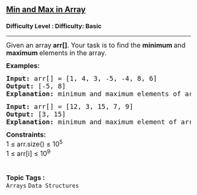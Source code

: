 <h2><a href="https://www.geeksforgeeks.org/problems/find-minimum-and-maximum-element-in-an-array4428/1?page=1&difficulty=Basic&sortBy=submissions">Min and Max in Array</a></h2><h3>Difficulty Level : Difficulty: Basic</h3><hr><div class="problems_problem_content__Xm_eO"><p><span style="font-size: 18px;">Given an array<strong> arr[]</strong>. Your task is to find the <strong>minimum </strong>and<strong> maximum </strong>elements in the&nbsp;array.</span></p>
<p><span style="font-size: 18px;"><strong>Examples:</strong></span></p>
<pre><span style="font-size: 18px;"><strong>Input: </strong>arr[] = [1, 4, 3, -5, -4, 8, 6]
<strong>Output: </strong>[-5, 8]<br><strong>Explanation:</strong> minimum and maximum elements of array are -5 and 8.</span></pre>
<pre><span style="font-size: 18px;"><strong>Input: </strong>arr[] = [12, 3, 15, 7, 9]
<strong>Output: </strong>[3, 15]<br><strong>Explanation:</strong> minimum and maximum element of array are 3 and 15.<br></span></pre>
<p><span style="font-size: 18px;"><strong>Constraints:</strong><br>1 ≤ arr.size() ≤ 10<sup>5</sup><br>1 ≤ arr[i] ≤ 10<sup>9</sup></span></p></div><br><p><span style=font-size:18px><strong>Topic Tags : </strong><br><code>Arrays</code>&nbsp;<code>Data Structures</code>&nbsp;
